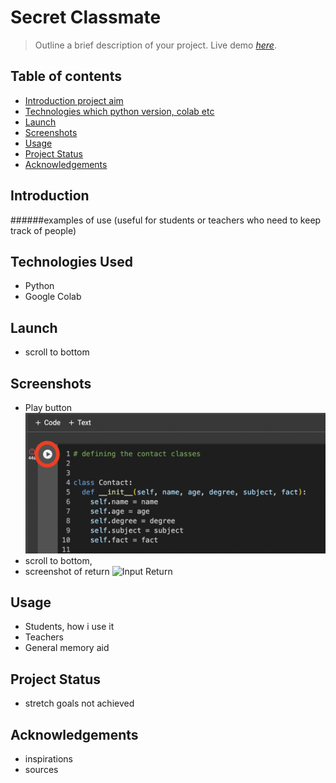 # Secret Classmate
> Outline a brief description of your project.
> Live demo [_here_](https://www.example.com). <!-- If you have the project hosted somewhere, include the link here. -->


## Table of contents
* [Introduction project aim](#Introduction)
* [Technologies which python version, colab etc](#Technologies)
* [Launch](#Launch)
* [Screenshots](#Screenshots)
* [Usage](#Usage)
* [Project Status](#Project-Status)
* [Acknowledgements](#Acknowledgements)

## Introduction 
######examples of use (useful for students or teachers who need to keep track of people)
## Technologies Used
- Python
- Google Colab

## Launch
- scroll to bottom

## Screenshots
- Play button
![Play button screenshot](runbutton.png)
- scroll to bottom,
- screenshot of return
![Input Return](Inputanser.png)

## Usage
- Students, how i use it
- Teachers
- General memory aid

## Project Status
- stretch goals not achieved

## Acknowledgements
- inspirations
- sources

  

